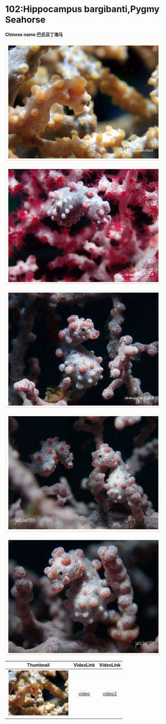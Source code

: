 # 102:Hippocampus bargibanti,Pygmy Seahorse

#### Chinese name:巴氏豆丁海马

![yellow version](../../.gitbook/assets/hippocampus-bargibanti.jpg)

![pink version](../../.gitbook/assets/hippocampus-bargibanti2.jpg)

![](../../.gitbook/assets/hippocampus-bargibanti%20%281%29.jpg)

![](../../.gitbook/assets/hippocampus-bargibanti2%20%281%29.jpg)

![](../../.gitbook/assets/hippocampus-bargibanti3.jpg)

| Thumbnail | VideoLink | VideoLink |
| :---: | :---: | :---: |
| ![](../../.gitbook/assets/small-hippocampus-bargibanti%20%281%29.jpg)  | [video](https://drive.google.com/open?id=13DphrOYt4EsynKKfp3LlIDUZ38Vb3ODj) | [video2](https://drive.google.com/open?id=1j3Xv6DhjGldShGdVBJnfWm49aV6ipeXR) |

